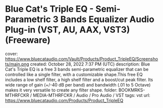 # Blue Cat's Triple EQ - Semi-Parametric 3 Bands Equalizer Audio Plug-in (VST, AU, AAX, VST3) (Freeware)

cover: https://www.bluecataudio.com/Vault/Products/Product_TripleEQ/Screenshots/main.png
created: October 28, 2022 7:37 PM (UTC)
description: Blue Cat's Triple EQ is a free 3 bands semi-parametric equalizer that can be controlled like a single filter, with a customizable shape.This free EQ includes a low shelf filter, a high shelf filter and a boost/cut peak filter. Its wide range of gain (+/-40 dB per band) and bandwidth (.01 to 5 Octave) makes it very versatile to create any filter shape.
folder: BOOKMRKS-MTHRFCKR / MEDIA-MTHRFCKR / Audio / Pro Audio / VST
tags: vst
url: https://www.bluecataudio.com/Products/Product_TripleEQ